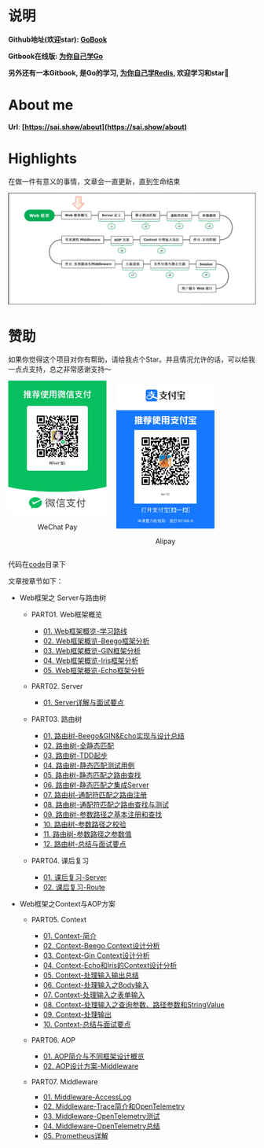 # 说明

**Github地址(欢迎star): [GoBook](https://github.com/step-by-step-wiki/GoBook)**

**Gitbook在线版: [为你自己学Go](https://go.sai.show)**

**另外还有一本Gitbook, 是Go的学习, [为你自己学Redis](https://redis.sai.show), 欢迎学习和star🌟**

# About me
**Url**: **[https://sai.show/about](https://sai.show/about)**

# Highlights

在做一件有意义的事情，文章会一直更新，直到生命结束

![Web框架概览](./img/Web框架之%20Server与路由树%20/1.Web框架概览-学习路线/Web框架概览.png)

# 赞助
如果你觉得这个项目对你有帮助，请给我点个Star。并且情况允许的话，可以给我一点点支持，总之非常感谢支持～

<div style="display: flex; gap: 20px;">
    <div style="text-align: center">
        <img style="width: 200px" src="./img/好人有好报/wechat.jpg" alt="微信" />
        <p>WeChat Pay</p>
    </div>
    <div style="text-align: center">
        <img style="width: 200px" src="./img/好人有好报/alipay.jpg" alt="支付宝" />
        <p>Alipay</p>
    </div>
</div>

代码在[code](code)目录下

文章按章节如下：

-  Web框架之 Server与路由树 
	- PART01. Web框架概览
		- [01. Web框架概览-学习路线](./PART01.%20Web框架概览/01.%20Web框架概览-学习路线.md)
		- [02. Web框架概览-Beego框架分析](./PART01.%20Web框架概览/2.%20Web框架概览-Beego框架分析.md)
		- [03. Web框架概览-GIN框架分析](./PART01.%20Web框架概览/3.%20Web框架概览-GIN框架分析.md)
		- [04. Web框架概览-Iris框架分析](./PART01.%20Web框架概览/4.%20Web框架概览-Iris框架分析.md)
		- [05. Web框架概览-Echo框架分析](./PART01.%20Web框架概览/5.%20Web框架概览-Echo框架分析.md)

	- PART02. Server
		- [01. Server详解与面试要点](./PART02.%20Server/0.1%20Server详解与面试要点.md)
		
	- PART03. 路由树
		- [01. 路由树-Beego&GIN&Echo实现与设计总结](./PART03.%20路由树/01.%20路由树-Beego&GIN&Echo实现与设计总结.md)
		- [02. 路由树-全静态匹配](./PART03.%20路由树/02.%20路由树-全静态匹配.md)
		- [03. 路由树-TDD起步](./PART03.%20路由树/03.%20路由树-TDD起步.md)
		- [04. 路由树-静态匹配测试用例](./PART03.%20路由树/04.%20路由树-静态匹配测试用例.md)
		- [05. 路由树-静态匹配之路由查找](./PART03.%20路由树/05.%20路由树-静态匹配之路由查找.md)
		- [06. 路由树-静态匹配之集成Server](./PART03.%20路由树/06.%20路由树-静态匹配之集成Server.md)
		- [07. 路由树-通配符匹配之路由注册](./PART03.%20路由树/07.%20路由树-通配符匹配之路由注册.md)
		- [08. 路由树-通配符匹配之路由查找与测试](./PART03.%20路由树/08.%20路由树-通配符匹配之路由查找与测试.md)
		- [09. 路由树-参数路径之基本注册和查找](./PART03.%20路由树/09.%20路由树-参数路径之基本注册和查找.md)
		- [10. 路由树-参数路径之校验](./PART03.%20路由树/10.%20路由树-参数路径之校验.md)
		- [11. 路由树-参数路径之参数值](./PART03.%20路由树/11.%20路由树-参数路径之参数值.md)
		- [12. 路由树-总结与面试要点](./PART03.%20路由树/12.%20路由树-总结与面试要点.md)

	- PART04. 课后复习
		- [01. 课后复习-Server](./PART04.%20课后复习/01.%20课后复习-Server.md)
		- [02. 课后复习-Route](./PART04.%20课后复习/02.%20课后复习-Route.md)

-  Web框架之Context与AOP方案
	- PART05. Context
		- [01. Context-简介](./PART05.%20Context/01.%20Context-简介.md)
		- [02. Context-Beego Context设计分析](./PART05.%20Context/02.%20Context-Beego%20Context设计分析.md)
		- [03. Context-Gin Context设计分析](./PART05.%20Context/03.%20Context-Gin%20Context设计分析.md)
		- [04. Context-Echo和Iris的Context设计分析](./PART05.%20Context/04.%20Context-Echo和Iris的Context设计分析.md)
		- [05. Context-处理输入输出总结](./PART05.%20Context/05.%20Context-处理输入输出总结.md)
		- [06. Context-处理输入之Body输入](./PART05.%20Context/06.%20Context-处理输入之Body输入.md)
		- [07. Context-处理输入之表单输入](./PART05.%20Context/07.%20Context-处理输入之表单输入.md)
		- [08. Context-处理输入之查询参数、路径参数和StringValue](./PART05.%20Context/08.%20Context-处理输入之查询参数、路径参数和StringValue.md)
		- [09. Context-处理输出](./PART05.%20Context/09.%20Context-处理输出.md)
		- [10. Context-总结与面试要点](./PART05.%20Context/10.%20Context-总结与面试要点.md)

	- PART06. AOP
	  - [01. AOP简介与不同框架设计概览](./PART06.%20AOP/01.%20AOP简介与不同框架设计概览.md)
	  - [02. AOP设计方案-Middleware](./PART06.%20AOP/02.%20AOP设计方案-Middleware.md)

	- PART07. Middleware
	  - [01. Middleware-AccessLog](./PART07.%20Middleware/01.%20Middleware-AccessLog.md)
	  - [02. Middleware-Trace简介和OpenTelemetry](./PART07.%20Middleware/02.%20Middleware-Trace简介和OpenTelemetry.md)
	  - [03. Middleware-OpenTelemetry测试](./PART07.%20Middleware/03.%20Middleware-OpenTelemetry测试.md)
	  - [04. Middleware-OpenTelemetry总结](./PART07.%20Middleware/04.%20Middleware-OpenTelemetry总结.md)
	  - [05. Prometheus详解](./PART07.%20Middleware/05.%20Prometheus详解.md)
		